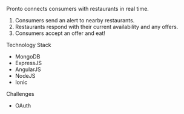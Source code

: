 Pronto connects consumers with restaurants in real time.

1) Consumers send an alert to nearby restaurants.
2) Restaurants respond with their current availability and any offers.
3) Consumers accept an offer and eat!

Technology Stack
- MongoDB
- ExpressJS
- AngularJS
- NodeJS
- Ionic

Challenges
- OAuth
